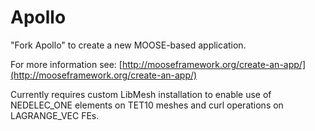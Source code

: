 Apollo
=====

"Fork Apollo" to create a new MOOSE-based application.

For more information see: [http://mooseframework.org/create-an-app/](http://mooseframework.org/create-an-app/)

Currently requires custom LibMesh installation to enable use of NEDELEC_ONE elements on TET10 meshes and curl operations on LAGRANGE_VEC FEs.

